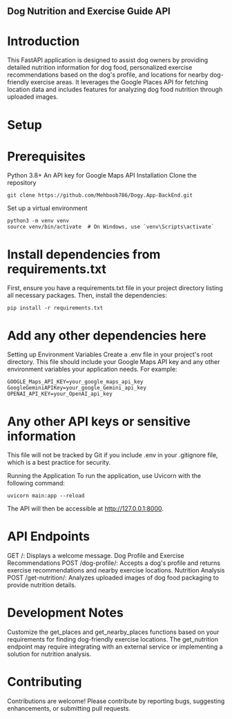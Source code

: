 ## Dog Nutrition and Exercise Guide API
# Introduction
This FastAPI application is designed to assist dog owners by providing detailed nutrition information for dog food, personalized exercise recommendations based on the dog's profile, and locations for nearby dog-friendly exercise areas. It leverages the Google Places API for fetching location data and includes features for analyzing dog food nutrition through uploaded images.

# Setup
# Prerequisites
Python 3.8+
An API key for Google Maps API
Installation
Clone the repository


```
git clone https://github.com/Mehboob786/Dogy.App-BackEnd.git

```
Set up a virtual environment

```
python3 -m venv venv
source venv/bin/activate  # On Windows, use `venv\Scripts\activate`

```
# Install dependencies from requirements.txt
First, ensure you have a requirements.txt file in your project directory listing all necessary packages. Then, install the dependencies:

```
pip install -r requirements.txt

```

# Add any other dependencies here
Setting up Environment Variables
Create a .env file in your project's root directory. This file should include your Google Maps API key and any other environment variables your application needs. For example:

```
GOOGLE_Maps_API_KEY=your_google_maps_api_key
GoogleGeminiAPIKey=your_google_Gemini_api_key
OPENAI_API_KEY=your_OpenAI_api_key

```
# Any other API keys or sensitive information
This file will not be tracked by Git if you include .env in your .gitignore file, which is a best practice for security.

Running the Application
To run the application, use Uvicorn with the following command:


```
uvicorn main:app --reload

```
The API will then be accessible at http://127.0.0.1:8000.

# API Endpoints

GET /: Displays a welcome message.
Dog Profile and Exercise Recommendations
POST /dog-profile/: Accepts a dog's profile and returns exercise recommendations and nearby exercise locations.
Nutrition Analysis
POST /get-nutrition/: Analyzes uploaded images of dog food packaging to provide nutrition details.
# Development Notes
Customize the get_places and get_nearby_places functions based on your requirements for finding dog-friendly exercise locations.
The get_nutrition endpoint may require integrating with an external service or implementing a solution for nutrition analysis.
# Contributing
Contributions are welcome! Please contribute by reporting bugs, suggesting enhancements, or submitting pull requests.